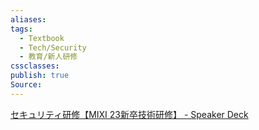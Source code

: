 ```yaml
---
aliases: 
tags:
  - Textbook
  - Tech/Security
  - 教育/新人研修
cssclasses: 
publish: true
Source:
---
```

[セキュリティ研修【MIXI 23新卒技術研修】 - Speaker Deck](https://speakerdeck.com/mixi_engineers/2023-security-training)

